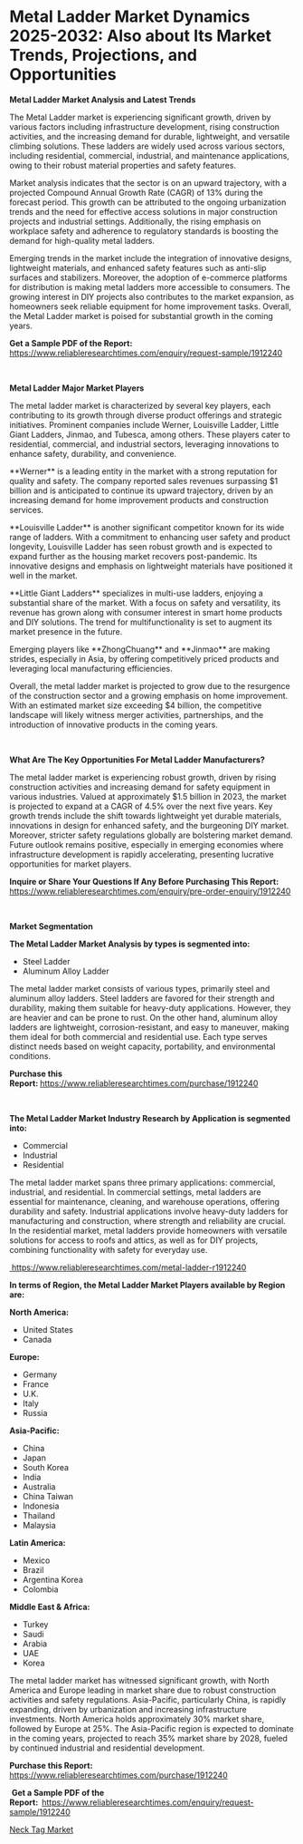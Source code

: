 <p><h1>Metal Ladder Market Dynamics 2025-2032: Also about Its Market Trends, Projections, and Opportunities</h1></p><p><strong>Metal Ladder Market Analysis and Latest Trends</strong></p>
<p><p>The Metal Ladder market is experiencing significant growth, driven by various factors including infrastructure development, rising construction activities, and the increasing demand for durable, lightweight, and versatile climbing solutions. These ladders are widely used across various sectors, including residential, commercial, industrial, and maintenance applications, owing to their robust material properties and safety features.</p><p>Market analysis indicates that the sector is on an upward trajectory, with a projected Compound Annual Growth Rate (CAGR) of 13% during the forecast period. This growth can be attributed to the ongoing urbanization trends and the need for effective access solutions in major construction projects and industrial settings. Additionally, the rising emphasis on workplace safety and adherence to regulatory standards is boosting the demand for high-quality metal ladders.</p><p>Emerging trends in the market include the integration of innovative designs, lightweight materials, and enhanced safety features such as anti-slip surfaces and stabilizers. Moreover, the adoption of e-commerce platforms for distribution is making metal ladders more accessible to consumers. The growing interest in DIY projects also contributes to the market expansion, as homeowners seek reliable equipment for home improvement tasks. Overall, the Metal Ladder market is poised for substantial growth in the coming years.</p></p>
<p><strong>Get a Sample PDF of the Report:&nbsp;</strong> <a href="https://www.reliableresearchtimes.com/enquiry/request-sample/1912240?utm_campaign=2583&utm_medium=2&utm_source=Github&utm_content=ia&utm_term=05032025&utm_id=metal-ladder">https://www.reliableresearchtimes.com/enquiry/request-sample/1912240</a></p>
<p>&nbsp;</p>
<p><strong>Metal Ladder Major Market Players</strong></p>
<p><p>The metal ladder market is characterized by several key players, each contributing to its growth through diverse product offerings and strategic initiatives. Prominent companies include Werner, Louisville Ladder, Little Giant Ladders, Jinmao, and Tubesca, among others. These players cater to residential, commercial, and industrial sectors, leveraging innovations to enhance safety, durability, and convenience.</p><p>**Werner** is a leading entity in the market with a strong reputation for quality and safety. The company reported sales revenues surpassing $1 billion and is anticipated to continue its upward trajectory, driven by an increasing demand for home improvement products and construction services.</p><p>**Louisville Ladder** is another significant competitor known for its wide range of ladders. With a commitment to enhancing user safety and product longevity, Louisville Ladder has seen robust growth and is expected to expand further as the housing market recovers post-pandemic. Its innovative designs and emphasis on lightweight materials have positioned it well in the market.</p><p>**Little Giant Ladders** specializes in multi-use ladders, enjoying a substantial share of the market. With a focus on safety and versatility, its revenue has grown along with consumer interest in smart home products and DIY solutions. The trend for multifunctionality is set to augment its market presence in the future.</p><p>Emerging players like **ZhongChuang** and **Jinmao** are making strides, especially in Asia, by offering competitively priced products and leveraging local manufacturing efficiencies.</p><p>Overall, the metal ladder market is projected to grow due to the resurgence of the construction sector and a growing emphasis on home improvement. With an estimated market size exceeding $4 billion, the competitive landscape will likely witness merger activities, partnerships, and the introduction of innovative products in the coming years.</p></p>
<p>&nbsp;</p>
<p><strong>What Are The Key Opportunities For Metal Ladder Manufacturers?</strong></p>
<p><p>The metal ladder market is experiencing robust growth, driven by rising construction activities and increasing demand for safety equipment in various industries. Valued at approximately $1.5 billion in 2023, the market is projected to expand at a CAGR of 4.5% over the next five years. Key growth trends include the shift towards lightweight yet durable materials, innovations in design for enhanced safety, and the burgeoning DIY market. Moreover, stricter safety regulations globally are bolstering market demand. Future outlook remains positive, especially in emerging economies where infrastructure development is rapidly accelerating, presenting lucrative opportunities for market players.</p></p>
<p><strong>Inquire or Share Your Questions If Any Before Purchasing This Report:</strong> <a href="https://www.reliableresearchtimes.com/enquiry/pre-order-enquiry/1912240?utm_campaign=2583&utm_medium=2&utm_source=Github&utm_content=ia&utm_term=05032025&utm_id=metal-ladder">https://www.reliableresearchtimes.com/enquiry/pre-order-enquiry/1912240</a></p>
<p>&nbsp;</p>
<p><strong>Market Segmentation</strong></p>
<p><strong>The Metal Ladder Market Analysis by types is segmented into:</strong></p>
<p><ul><li>Steel Ladder</li><li>Aluminum Alloy Ladder</li></ul></p>
<p><p>The metal ladder market consists of various types, primarily steel and aluminum alloy ladders. Steel ladders are favored for their strength and durability, making them suitable for heavy-duty applications. However, they are heavier and can be prone to rust. On the other hand, aluminum alloy ladders are lightweight, corrosion-resistant, and easy to maneuver, making them ideal for both commercial and residential use. Each type serves distinct needs based on weight capacity, portability, and environmental conditions.</p></p>
<p><strong>Purchase this Report:&nbsp;</strong><a href="https://www.reliableresearchtimes.com/purchase/1912240?utm_campaign=2583&utm_medium=2&utm_source=Github&utm_content=ia&utm_term=05032025&utm_id=metal-ladder">https://www.reliableresearchtimes.com/purchase/1912240</a></p>
<p>&nbsp;</p>
<p><strong>The Metal Ladder Market Industry Research by Application is segmented into:</strong></p>
<p><ul><li>Commercial</li><li>Industrial</li><li>Residential</li></ul></p>
<p><p>The metal ladder market spans three primary applications: commercial, industrial, and residential. In commercial settings, metal ladders are essential for maintenance, cleaning, and warehouse operations, offering durability and safety. Industrial applications involve heavy-duty ladders for manufacturing and construction, where strength and reliability are crucial. In the residential market, metal ladders provide homeowners with versatile solutions for access to roofs and attics, as well as for DIY projects, combining functionality with safety for everyday use.</p></p>
<p><a href="https://www.reliableresearchtimes.com/metal-ladder-r1912240?utm_campaign=2583&utm_medium=2&utm_source=Github&utm_content=ia&utm_term=05032025&utm_id=metal-ladder">&nbsp;https://www.reliableresearchtimes.com/metal-ladder-r1912240</a></p>
<p><strong>In terms of Region, the Metal Ladder Market Players available by Region are:</strong></p>
<p>
    <p> <strong> North America: </strong>
        <ul>
            <li>United States</li>
            <li>Canada</li>
        </ul>
        </p> 
    <p> <strong> Europe: </strong>
        <ul>
            <li>Germany</li>
            <li>France</li>
            <li>U.K.</li>
            <li>Italy</li>
            <li>Russia</li>
        </ul>
        </p> 
    <p> <strong> Asia-Pacific: </strong>
        <ul>
            <li>China</li>
            <li>Japan</li>
            <li>South Korea</li>
            <li>India</li>
            <li>Australia</li>
            <li>China Taiwan</li>
            <li>Indonesia</li>
            <li>Thailand</li>
            <li>Malaysia</li>
        </ul>
        </p> 
    <p> <strong> Latin America: </strong>
        <ul>
            <li>Mexico</li>
            <li>Brazil</li>
            <li>Argentina Korea</li>
            <li>Colombia</li>
        </ul>
        </p> 
    <p> <strong> Middle East & Africa: </strong>
        <ul>
            <li>Turkey</li>
            <li>Saudi</li>
            <li>Arabia</li>
            <li>UAE</li>
            <li>Korea</li>
        </ul>
    </p>
    </p>
<p><p>The metal ladder market has witnessed significant growth, with North America and Europe leading in market share due to robust construction activities and safety regulations. Asia-Pacific, particularly China, is rapidly expanding, driven by urbanization and increasing infrastructure investments. North America holds approximately 30% market share, followed by Europe at 25%. The Asia-Pacific region is expected to dominate in the coming years, projected to reach 35% market share by 2028, fueled by continued industrial and residential development.</p></p>
<p><strong>Purchase this Report: </strong><a href="https://www.reliableresearchtimes.com/purchase/1912240?utm_campaign=2583&utm_medium=2&utm_source=Github&utm_content=ia&utm_term=05032025&utm_id=metal-ladder">https://www.reliableresearchtimes.com/purchase/1912240</a></p>
<p>&nbsp;<strong>Get a Sample PDF of the Report:&nbsp;&nbsp;</strong><a href="https://www.reliableresearchtimes.com/enquiry/request-sample/1912240?utm_campaign=2583&utm_medium=2&utm_source=Github&utm_content=ia&utm_term=05032025&utm_id=metal-ladder">https://www.reliableresearchtimes.com/enquiry/request-sample/1912240</a></p>
<p><strong></strong></p>
<p><p><a href="https://github.com/WashimHussain441/Market-Research-Report-List-1/blob/main/neck-tag-market.md?utm_campaign=2583&utm_medium=2&utm_source=Github&utm_content=ia&utm_term=05032025&utm_id=metal-ladder">Neck Tag Market</a></p></p>